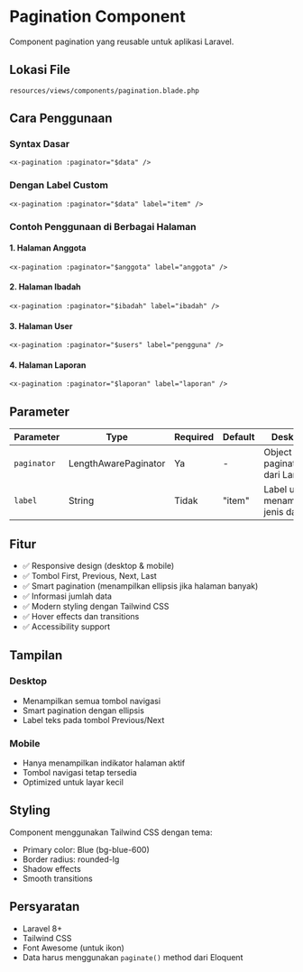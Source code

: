 # Pagination Component

Component pagination yang reusable untuk aplikasi Laravel.

## Lokasi File
`resources/views/components/pagination.blade.php`

## Cara Penggunaan

### Syntax Dasar
```blade
<x-pagination :paginator="$data" />
```

### Dengan Label Custom
```blade
<x-pagination :paginator="$data" label="item" />
```

### Contoh Penggunaan di Berbagai Halaman

#### 1. Halaman Anggota
```blade
<x-pagination :paginator="$anggota" label="anggota" />
```

#### 2. Halaman Ibadah
```blade
<x-pagination :paginator="$ibadah" label="ibadah" />
```

#### 3. Halaman User
```blade
<x-pagination :paginator="$users" label="pengguna" />
```

#### 4. Halaman Laporan
```blade
<x-pagination :paginator="$laporan" label="laporan" />
```

## Parameter

| Parameter | Type | Required | Default | Deskripsi |
|-----------|------|----------|---------|----------|
| `paginator` | LengthAwarePaginator | Ya | - | Object paginator dari Laravel |
| `label` | String | Tidak | "item" | Label untuk menampilkan jenis data |

## Fitur

- ✅ Responsive design (desktop & mobile)
- ✅ Tombol First, Previous, Next, Last
- ✅ Smart pagination (menampilkan ellipsis jika halaman banyak)
- ✅ Informasi jumlah data
- ✅ Modern styling dengan Tailwind CSS
- ✅ Hover effects dan transitions
- ✅ Accessibility support

## Tampilan

### Desktop
- Menampilkan semua tombol navigasi
- Smart pagination dengan ellipsis
- Label teks pada tombol Previous/Next

### Mobile
- Hanya menampilkan indikator halaman aktif
- Tombol navigasi tetap tersedia
- Optimized untuk layar kecil

## Styling

Component menggunakan Tailwind CSS dengan tema:
- Primary color: Blue (bg-blue-600)
- Border radius: rounded-lg
- Shadow effects
- Smooth transitions

## Persyaratan

- Laravel 8+
- Tailwind CSS
- Font Awesome (untuk ikon)
- Data harus menggunakan `paginate()` method dari Eloquent